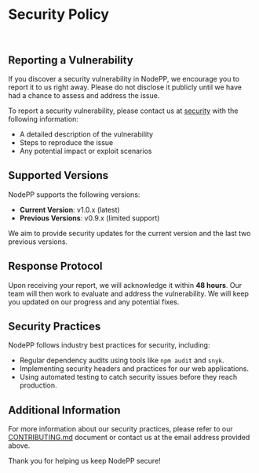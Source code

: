 # Security Policy <br><br>

## Reporting a Vulnerability

If you discover a security vulnerability in NodePP, we encourage you to report it to us right away. Please do not disclose it publicly until we have had a chance to assess and address the issue.

To report a security vulnerability, please contact us at [security](/security) with the following information:

- A detailed description of the vulnerability
- Steps to reproduce the issue
- Any potential impact or exploit scenarios

## Supported Versions

NodePP supports the following versions:

- **Current Version**:   v1.0.x (latest)
- **Previous Versions**: v0.9.x (limited support)

We aim to provide security updates for the current version and the last two previous versions.

## Response Protocol

Upon receiving your report, we will acknowledge it within **48 hours**. Our team will then work to evaluate and address the vulnerability. We will keep you updated on our progress and any potential fixes.

## Security Practices

NodePP follows industry best practices for security, including:

- Regular dependency audits using tools like `npm audit` and `snyk`.
- Implementing security headers and practices for our web applications.
- Using automated testing to catch security issues before they reach production.

## Additional Information

For more information about our security practices, please refer to our [CONTRIBUTING.md](CONTRIBUTING.md) document or contact us at the email address provided above.

Thank you for helping us keep NodePP secure!
